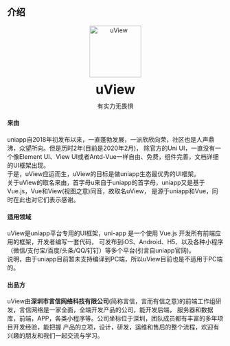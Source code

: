 ## 介绍

<div class="intro-logo">
	<img class="logo" src="/logo.png" alt="uView" />
	<h3>uView</h3>
	<p class="slogan">有实力无畏惧</p>
</div>

#### 来由

uniapp自2018年初发布以来，一直蓬勃发展，一派欣欣向荣，社区也是人声鼎沸，众望所向。但是历时2年(目前是2020年2月)，
除官方的Uni UI，一直没有一个像Element UI、View UI或者Antd-Vue一样自由、免费，组件完善，文档详细的UI框架出现。  
于是，uView应运而生，uView的目标是做uniapp生态最优秀的UI框架。  
关于uView的取名来由，首字母u来自于uniapp的首字母，uniapp又是基于Vue.js，Vue和View(视图之意)同音，故取名uView，
是源于uniapp和Vue，同时在此也对它们表示感谢。


#### 适用领域

uView是uniapp平台专用的UI框架，uni-app 是一个使用 Vue.js 开发所有前端应用的框架，开发者编写一套代码，
可发布到iOS、Android、H5、以及各种小程序（微信/支付宝/百度/头条/QQ/钉钉）等多个平台(引言自uniapp官网)。  
说明，由于uniapp目前暂未支持编译到PC端，所以uView目前也是不适用于PC端的。


#### 出品方

uView由**深圳市言信网络科技有限公司**(简称言信，言而有信之意)的前端工作组研发，言信网络是一家全面，全端开发产品的公司，能开发后端，
服务器和数据库，前端，APP，各类小程序等。公司坐标位于深圳，团队成员都有丰富的多年项目开发经验，能把握
产品的立项，设计，研发，运维和售后的整个流程，欢迎有兴趣的朋友和我们一起交流与学习。


<style>
.intro-logo {
	text-align: center;
}

.intro-logo .logo {
	width: 120px;
}

.intro-logo h3 {
	font-size: 30px;
	font-weight: bold;
	margin-top: 10px;
	margin-bottom: 0;
}

.intro-logo .slogan {
	margin-top: 10px!important;
}
</style>